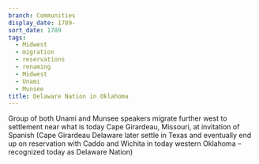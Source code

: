 ```yaml
---
branch: Communities
display_date: 1789-
sort_date: 1789
tags:
  - Midwest
  - migration
  - reservations
  - renaming
  - Midwest
  - Unami
  - Munsee
title: Delaware Nation in Oklahoma
---
```


Group of both Unami and Munsee speakers migrate further west to settlement near what is today Cape Girardeau, Missouri, at invitation of Spanish (Cape Girardeau Delaware later settle in Texas and eventually end up on reservation with Caddo and Wichita in today western Oklahoma – recognized today as Delaware Nation)
